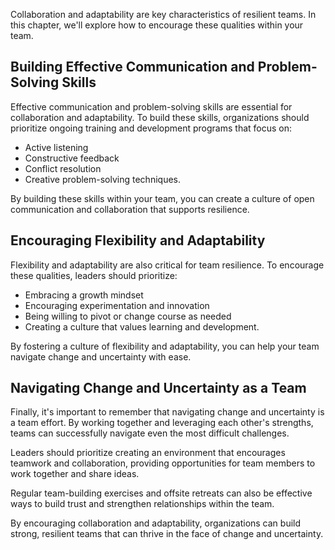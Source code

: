 
Collaboration and adaptability are key characteristics of resilient teams. In this chapter, we'll explore how to encourage these qualities within your team.

Building Effective Communication and Problem-Solving Skills
-----------------------------------------------------------

Effective communication and problem-solving skills are essential for collaboration and adaptability. To build these skills, organizations should prioritize ongoing training and development programs that focus on:

* Active listening
* Constructive feedback
* Conflict resolution
* Creative problem-solving techniques.

By building these skills within your team, you can create a culture of open communication and collaboration that supports resilience.

Encouraging Flexibility and Adaptability
----------------------------------------

Flexibility and adaptability are also critical for team resilience. To encourage these qualities, leaders should prioritize:

* Embracing a growth mindset
* Encouraging experimentation and innovation
* Being willing to pivot or change course as needed
* Creating a culture that values learning and development.

By fostering a culture of flexibility and adaptability, you can help your team navigate change and uncertainty with ease.

Navigating Change and Uncertainty as a Team
-------------------------------------------

Finally, it's important to remember that navigating change and uncertainty is a team effort. By working together and leveraging each other's strengths, teams can successfully navigate even the most difficult challenges.

Leaders should prioritize creating an environment that encourages teamwork and collaboration, providing opportunities for team members to work together and share ideas.

Regular team-building exercises and offsite retreats can also be effective ways to build trust and strengthen relationships within the team.

By encouraging collaboration and adaptability, organizations can build strong, resilient teams that can thrive in the face of change and uncertainty.


